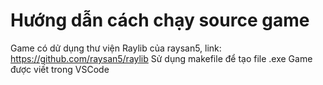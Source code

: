 # Hướng dẫn cách chạy source game
Game có dử dụng thư viện Raylib của raysan5, link: https://github.com/raysan5/raylib
Sử dụng makefile để tạo file .exe
Game được viết trong VSCode
